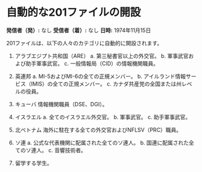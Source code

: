# 自動的な201ファイルの開設

**発信者（発）:** なし
**受信者（着）:** なし
**日時:** 1974年11月15日

201ファイルは、以下の人々のカテゴリに自動的に開設されます。

1. アラブエジプト共和国（ARE）
   a. 第三秘書官以上の外交官。
   b. 軍事武官および助手軍事武官。
   c. 一般情報局（CID）の情報機関職員。

2. 英連邦
   a. MI-5およびMI-6の全ての正規メンバー。
   b. アイルランド情報サービス（IMIS）の全ての正規メンバー。
   c. カナダ共産党の全国または州レベルの役員。

3. キューバ
   情報機関職員（DSE、DGI）。

4. イスラエル
   a. 全てのイスラエル外交官。
   b. 軍事武官。
   c. 助手軍事武官。

5. 北ベトナム
   海外に駐在する全ての外交官およびNFLSV（PRC）職員。

6. ソ連
   a. 公式な代表機関に配属された全てのソ連人。
   b. 国連に配属された全てのソ連人。
   c. 音響技術者。

7. 留学する学生。